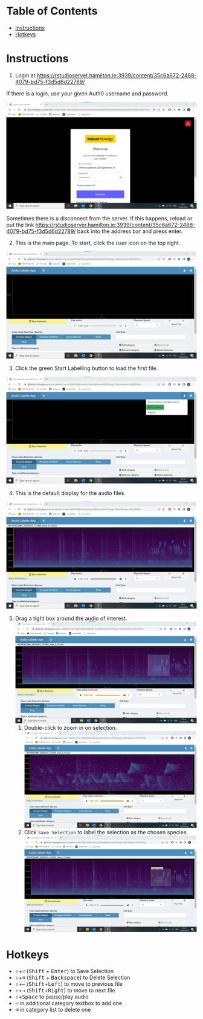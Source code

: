 # Table of Contents
- [Instructions](https://github.com/gibbona1/audio_labeler/edit/master/instruction_doc/README.md#instructions)
- [Hotkeys](https://github.com/gibbona1/audio_labeler/edit/master/instruction_doc/README.md#hotkeys)

# Instructions

1. Login at https://rstudioserver.hamilton.ie:3939/content/35c6a672-2488-4079-bd75-f3d5d6d22789/

If there is a login, use your given Auth0 username and password. 

![Login](https://github.com/gibbona1/neal/blob/master/images/app_0login.png)

Sometimes there is a disconnect from the server. If this happens, reload or put the link https://rstudioserver.hamilton.ie:3939/content/35c6a672-2488-4079-bd75-f3d5d6d22789/ back into the address bar and press enter.

2. This is the main page. To start, click the user icon on the top right.

![Main Page](https://github.com/gibbona1/neal/blob/master/images/app_1main.png)

3. Click the green Start Labelling button to load the first file.

![Start Button](https://github.com/gibbona1/neal/blob/master/images/app_2start.png)

4. This is the default display for the audio files.

![Display](https://github.com/gibbona1/neal/blob/master/images/app_3display.png)

5. Drag a tight box around the audio of interest.
    ![Display](https://github.com/gibbona1/neal/blob/master/images/app_4select.png)
    1. Double-click to zoom in on selection.
    ![Display](https://github.com/gibbona1/neal/blob/master/images/app_5azoom.png)
    2. Click ``Save Selection`` to label the selection as the chosen species.
    ![Display](https://github.com/gibbona1/neal/blob/master/images/app_5bselection_saved.png)

# Hotkeys
- <kbd>&#8679;</kbd>+<kbd>&#9166;</kbd> (<kbd>Shift</kbd> + <kbd>Enter</kbd>) to Save Selection
- <kbd>&#8679;</kbd>+<kbd>&#9003;</kbd> (<kbd>Shift</kbd> + <kbd>Backspace</kbd>) to Delete Selection
- <kbd>&#8679;</kbd>+<kbd>&#8592;</kbd> (<kbd>Shift</kbd>+<kbd>Left</kbd>) to move to previous file
- <kbd>&#8679;</kbd>+<kbd>&#8594;</kbd> (<kbd>Shift</kbd>+<kbd>Right</kbd>) to move to next file
- <kbd>&#8679;</kbd>+<kbd>Space</kbd> to pause/play audio
- <kbd>&#9166;</kbd> in additional category textbox to add one
- <kbd>&#9003;</kbd> in category list to delete one
